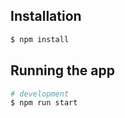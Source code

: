 ## Installation

```bash
$ npm install
```

## Running the app

```bash
# development
$ npm run start
```

